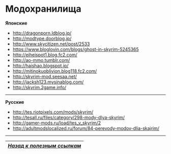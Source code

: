 # Модохранилища

**Японские**

+ http://dragonporn.ldblog.jp/
+ http://modtype.doorblog.jp/
+ http://www.skycitizen.net/post/2533
+ https://www.bloglovin.com/blogs/ghost-in-skyrim-5245365
+ http://eiheispot1.blog.fc2.com/
+ http://ao-mmo.tumblr.com/
+ http://haishao.blogspot.jp/
+ http://mitinokuoblivion.blog118.fc2.com/
+ http://skyrim-mod.seesaa.net/
+ http://jacksh123.mysinablog.com/
+ http://skyrim.2game.info/

------

**Русские**

+ http://tes.riotpixels.com/mods/skyrim/
+ http://tesall.ru/files/category/298-mody-dlya-skyrim/
+ http://gamer-mods.ru/load/tes_v_skyrim/2
+ http://adultmodslocalized.ru/forum/84-perevody-modov-dlia-skajrim/

------

|[*Назад к полезным ссылкам*](../03_Texts_And_Links/02_Полезные_ссылки.md)|
|:---:|
